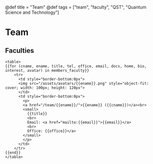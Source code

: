 @def title = "Team"
@def tags = ["team", "faculty", "QST", "Quantum Science and Technology"]

# Team
## Faculties
~~~
<table>
{{for (cname, ename, title, tel, office, email, docs, home, bio, interest, avatar) in members_faculty}}
    <tr>
      <td style="border-bottom:0px">
      <img src="/assets/avatars/{{ename}}.png" style="object-fit: cover; width: 100px; height: 120px">
      </td>
      <td style="border-bottom:0px">
        <p>
        <a href="/team/{{ename}}/">{{ename}} ({{cname}})</a><br>
        <small>
          {{title}}
          <br>
          Email: <a href="mailto:{{email}}">{{email}}</a>
          <br>
          Office: {{office}}</a>
        </small>
        </p>
      </td>
    </tr>
{{end}}
</table>
~~~